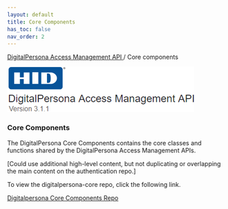 ```yaml
---
layout: default
title: Core Components
has_toc: false
nav_order: 2  
---
```


[DigitalPersona Access Management API ](https://lenhodgeman.github.io/digitalpersona-access-management-api/)/ Core components  

![](assets/HID-logo.png)  

### Core Components  

The DigitalPersona Core Components contains the core classes and functions shared by the DigitalPersona Access Management APIs.

[Could use additional high-level content, but not duplicating or overlapping the main content on the authentication repo.]

To view the digitalpersona-core repo, click the following link.

[Digitalpersona Core Components Repo](https://lenhodgeman.github.io/digitalpersona-core/)
